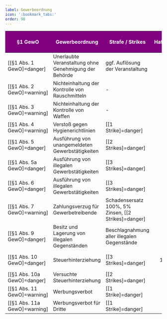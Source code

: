 ```yaml
---
label: Gewerbeordnung
icon: ':bookmark_tabs:'
order: 98
---
```


§1 GewO                      | Gewerbeordnung                                        | Strafe / Strikes                                     |        Hafteinheiten | Bußgeld  { class="compact" }
-----------------------------|-------------------------------------------------------|------------------------------------------------------|---------------------:|----------------------------:
[[§1 Abs. 1 GewO]=danger]    | Unerlaubte Veranstaltung ohne Genehmigung der Behörde | ggf. Auflösung der Veranstaltung                     |                   20 |                      75.000€
[[§1 Abs. 2 GewO]=warning]   | Nichteinhaltung der Kontrolle von Rauschmitteln       | -                                                    |                    0 |                      50.000€
[[§1 Abs. 3 GewO]=warning]   | Nichteinhaltung der Kontrolle von Waffen              | -                                                    |                    0 |                      60.000€
[[§1 Abs. 4 GewO]=warning]   | Verstoß gegen Hygienerichtlinien                      | [[1 Strike]=danger]                                  |                    0 |                      40.000€
[[§1 Abs. 5 GewO]=danger]    | Ausführung von unangemeldeten Gewerbstätigkeiten      | [[2 Strikes]=danger]                                 |                   10 |                      50.000€
[[§1 Abs. 5a GewO]=danger]   | Ausführung von illegalen Gewerbstätigkeiten           | [[3 Strikes]=danger]                                 |                   15 |                      50.000€
[[§1 Abs. 6 GewO]=danger]    | Ausführung von illegalen Gewerbstätigkeiten           | [[3 Strikes]=danger]                                 |                   15 |                      50.000€
[[§1 Abs. 7 GewO]=warning]   | Zahlungsverzug für Gewerbetreibende                   | Schadensersatz 100%, 5% Zinsen, [[2 Strikes]=danger] |                    0 |                      20.000€
[[§1 Abs. 9 GewO]=danger]    | Besitz und Lagerung von illegalen Gegenständen        | Beschlagnahmung aller illegalen Gegenstände          |                   10 |                      25.000€
[[§1 Abs. 10 GewO]=danger]   | Steuerhinterziehung                                   | [[3 Strikes]=danger]                                 | 1 (pro 10.000€) - 20 |             50% Schadensumme
[[§1 Abs. 10a GewO]=danger]  | Versuchte Steuerhinterziehung                         | [[2 Strikes]=danger]                                 |                   20 |                      20.000€
[[§1 Abs. 11 GewO]=warning]  | Werbungsverbot                                        | [[1 Strike]=danger]                                  |                    0 |                      50.000€
[[§1 Abs. 11a GewO]=warning] | Werbungsverbot für Dritte                             | [[1 Strike]=danger]                                  |                    0 |                      50.000€

<style>
th {
    background-color: #800080;
    font-size: bolder;
    color: white !important;
}

.sidebar-right {
    display: none;
}

.dark .bg-red-100 {
    background-color: #8B0000 !important;
}
.dark .text-red-600 {
    color: rgba(255, 180, 180) !important;
}
.dark .bg-yellow-100 {
    background-color: #807700 !important;
}
.dark .text-yellow-900 {
    color: rgba(255, 239, 0) !important;
}
</style>